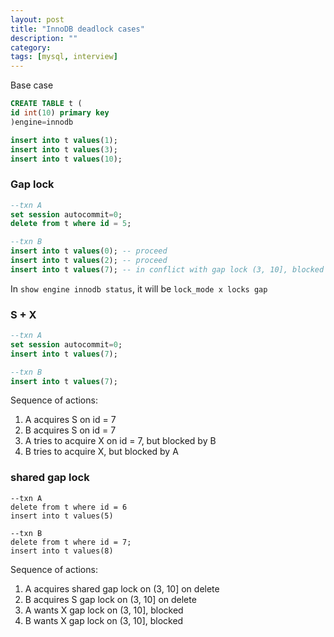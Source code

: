 ```yaml
---
layout: post
title: "InnoDB deadlock cases"
description: ""
category: 
tags: [mysql, interview]
---
```


Base case

```sql
CREATE TABLE t (
id int(10) primary key
)engine=innodb

insert into t values(1);
insert into t values(3);
insert into t values(10);

```

### Gap lock

```sql
--txn A
set session autocommit=0;
delete from t where id = 5;

--txn B
insert into t values(0); -- proceed
insert into t values(2); -- proceed
insert into t values(7); -- in conflict with gap lock (3, 10], blocked
```

In `show engine innodb status`, it will be `lock_mode x locks gap`

### S + X

```sql
--txn A
set session autocommit=0;
insert into t values(7); 

--txn B
insert into t values(7);

```

Sequence of actions:
1. A acquires S on id = 7
2. B acquires S on id = 7
3. A tries to acquire X on id = 7, but blocked by B
4. B tries to acquire X, but blocked by A

### shared gap lock
```
--txn A
delete from t where id = 6
insert into t values(5)

--txn B
delete from t where id = 7;
insert into t values(8)
```

Sequence of actions:
1. A acquires shared gap lock on (3, 10] on delete
2. B acquires S gap lock on (3, 10] on delete
3. A wants X gap lock on (3, 10], blocked
4. B wants X gap lock on (3, 10], blocked 

